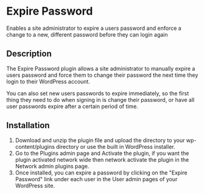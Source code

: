 # Expire Password

Enables a site administrator to expire a users password and enforce a change to a new, different password before they can login again

## Description

The Expire Password plugin allows a site administrator to manually expire a users password and force them to change their password the next time they login to their WordPress account.

You can also set new users passwords to expire immediately, so the first thing they need to do when signing in is change their password, or have all user passwords expire after a certain period of time.

## Installation

1. Download and unzip the plugin file and upload the directory to your wp-content/plugins directory or use the built in WordPress installer.
1. Go to the Plugins admin page and Activate the plugin, if you want the plugin activated network wide then network activate the plugin in the Network admin plugins page.
1. Once installed, you can expire a password by clicking on the "Expire Password" link under each user in the User admin pages of your WordPress site.